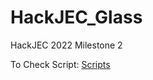 # HackJEC_Glass
HackJEC 2022 Milestone 2

To Check Script: [Scripts](Assets/XRSpace/Assets/Scripts) 
